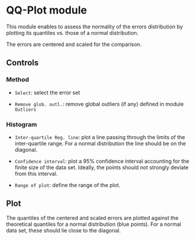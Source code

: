 # __QQ-Plot__ module

This module enables to assess the normality of the errors
distribution by plotting its quantiles vs. those of a normal
distribution. 

The errors are centered and scaled for the comparison.

## Controls

### Method

* `Select`: select the error set

* `Remove glob. outl.`: remove global outliers (if any)
  defined in module `Outliers`

### Histogram 

* `Inter-quartile Reg. line`: plot a line passing through
  the limits of the inter-quartile range. For a normal 
  distribution the line should be on the diagonal.
  
* `Confidence interval`: plot a 95% confidence interval 
  accounting for the finite size of the data set. 
  Ideally, the points should not strongly deviate from
  this interval.
  
* `Range of plot`: define the range of the plot.


## Plot

The quantiles of the centered and scaled errors are
plotted against the theoretical quantiles for a normal
distribution (blue points). 
For a normal data set, these should lie close to the diagonal.

